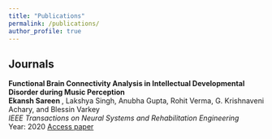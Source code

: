 ```yaml
---
title: "Publications"
permalink: /publications/
author_profile: true
---
```


Journals
---
<b>Functional Brain Connectivity Analysis in Intellectual Developmental Disorder during Music Perception</b> <br> 
<b> Ekansh Sareen </b>, Lakshya Singh, Anubha Gupta, Rohit Verma, G. Krishnaveni Achary, and Blessin Varkey <br>
<i>IEEE Transactions on Neural Systems and Rehabilitation Engineering</i> <br>
Year: 2020 [Access paper](https://doi.org/10.1109/TNSRE.2020.3024937)
  
